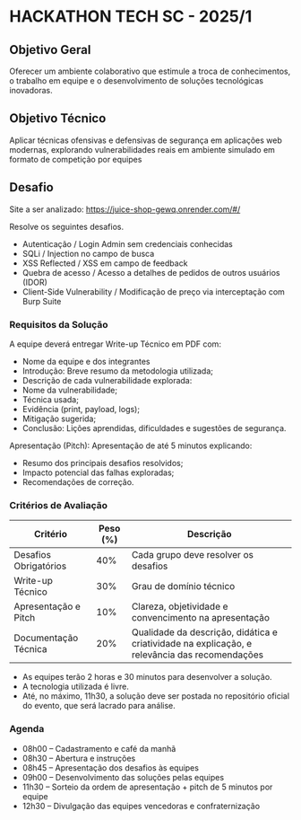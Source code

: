 # HACKATHON TECH SC - 2025/1

## Objetivo Geral
Oferecer um ambiente colaborativo que estimule a troca de conhecimentos, o trabalho em equipe e o desenvolvimento de soluções tecnológicas inovadoras.

## Objetivo Técnico
Aplicar técnicas ofensivas e defensivas de segurança em aplicações web modernas, explorando vulnerabilidades reais em ambiente simulado em formato de competição por equipes

## Desafio
Site a ser analizado:  https://juice-shop-gewq.onrender.com/#/

Resolve os seguintes desafios.
- Autenticação / Login Admin sem credenciais conhecidas
- SQLi / Injection no campo de busca
- XSS Reflected / XSS em campo de feedback
- Quebra de acesso / Acesso a detalhes de pedidos de outros usuários (IDOR)
- Client-Side Vulnerability / Modificação de preço via interceptação com Burp Suite

### Requisitos da Solução
A equipe deverá entregar Write-up Técnico em PDF com:
- Nome da equipe e dos integrantes
- Introdução: Breve resumo da metodologia utilizada;
- Descrição de cada vulnerabilidade explorada:
- Nome da vulnerabilidade;
- Técnica usada;
- Evidência (print, payload, logs);
- Mitigação sugerida;
- Conclusão: Lições aprendidas, dificuldades e sugestões de segurança.
      
Apresentação (Pitch): Apresentação de até 5 minutos explicando:
- Resumo dos principais desafios resolvidos;
- Impacto potencial das falhas exploradas;
- Recomendações de correção.

### Critérios de Avaliação
| Critério               | Peso (%) |Descrição               |
|------------------------|----------|------------------------|
| Desafios Obrigatórios  | 40%      |Cada grupo deve resolver os desafios|
| Write-up Técnico       | 30%      |Grau de domínio técnico|
| Apresentação e Pitch   | 10%      |Clareza, objetividade e convencimento na apresentação|
| Documentação Técnica   | 20%      |Qualidade da descrição,  didática e criatividade na explicação, e relevância das recomendações|

- As equipes terão 2 horas e 30 minutos para desenvolver a solução. 
- A tecnologia utilizada é livre. 
- Até, no máximo, 11h30, a solução deve ser postada no repositório oficial do evento, que será lacrado para análise. 

### Agenda
- 08h00 – Cadastramento e café da manhã
- 08h30 – Abertura e instruções
- 08h45 – Apresentação dos desafios às equipes 
- 09h00 – Desenvolvimento das soluções pelas equipes 
- 11h30 – Sorteio da ordem de apresentação + pitch de 5 minutos por equipe 
- 12h30 –  Divulgação das equipes vencedoras e confraternização 
